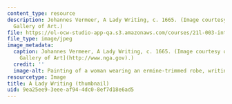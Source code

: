 ```yaml
---
content_type: resource
description: Johannes Vermeer, A Lady Writing, c. 1665. (Image courtesy of the National
  Gallery of Art.)
file: https://ol-ocw-studio-app-qa.s3.amazonaws.com/courses/21l-003-introduction-to-fiction-spring-2002/9ea25ee93eeeaf944dc08ef7d18e6ad5_21l-003s02-th.jpg
file_type: image/jpeg
image_metadata:
  caption: Johannes Vermeer, A Lady Writing, c. 1665. (Image courtesy of the [National
    Gallery of Art](http://www.nga.gov).)
  credit: ''
  image-alt: Painting of a woman wearing an ermine-trimmed robe, writing at a desk.
resourcetype: Image
title: A Lady Writing (thumbnail)
uid: 9ea25ee9-3eee-af94-4dc0-8ef7d18e6ad5
---
```

